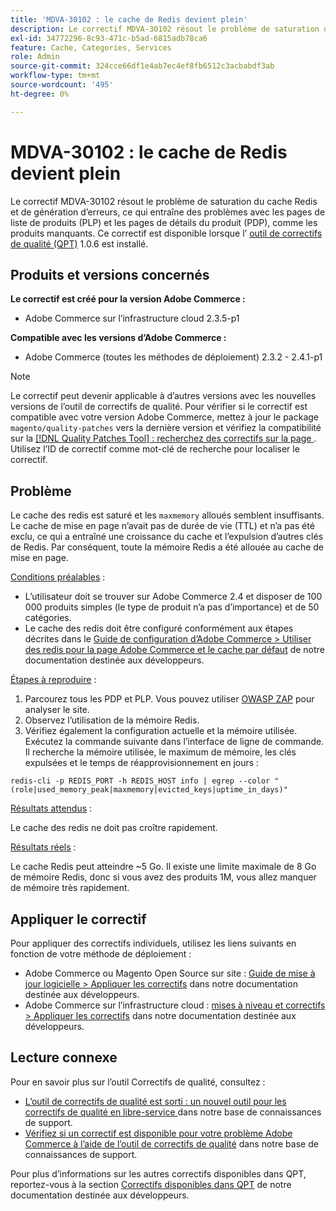 ```yaml
---
title: 'MDVA-30102 : le cache de Redis devient plein'
description: Le correctif MDVA-30102 résout le problème de saturation du cache Redis et de génération d’erreurs, ce qui entraîne des problèmes avec les pages de liste de produits (PLP) et les pages de détails du produit (PDP), comme les produits manquants. Ce correctif est disponible lorsque l’[outil de correctifs de qualité (QPT)](https://devdocs.magento.com/guides/v2.4/comp-mgr/patching.html#mqp) 1.0.6 est installé.
exl-id: 34772296-8c93-471c-b5ad-6815adb78ca6
feature: Cache, Categories, Services
role: Admin
source-git-commit: 324cce66df1e4ab7ec4ef8fb6512c3acbabdf3ab
workflow-type: tm+mt
source-wordcount: '495'
ht-degree: 0%

---
```


# MDVA-30102 : le cache de Redis devient plein

Le correctif MDVA-30102 résout le problème de saturation du cache Redis et de génération d’erreurs, ce qui entraîne des problèmes avec les pages de liste de produits (PLP) et les pages de détails du produit (PDP), comme les produits manquants. Ce correctif est disponible lorsque l’ [outil de correctifs de qualité (QPT)](https://devdocs.magento.com/guides/v2.4/comp-mgr/patching.html#mqp) 1.0.6 est installé.

## Produits et versions concernés

**Le correctif est créé pour la version Adobe Commerce :**

* Adobe Commerce sur l’infrastructure cloud 2.3.5-p1

**Compatible avec les versions d’Adobe Commerce :**

* Adobe Commerce (toutes les méthodes de déploiement) 2.3.2 - 2.4.1-p1

>[!NOTE]
>
>Le correctif peut devenir applicable à d’autres versions avec les nouvelles versions de l’outil de correctifs de qualité. Pour vérifier si le correctif est compatible avec votre version Adobe Commerce, mettez à jour le package `magento/quality-patches` vers la dernière version et vérifiez la compatibilité sur la [[!DNL Quality Patches Tool] : recherchez des correctifs sur la page ](https://devdocs.magento.com/quality-patches/tool.html#patch-grid). Utilisez l’ID de correctif comme mot-clé de recherche pour localiser le correctif.

## Problème

Le cache des redis est saturé et les `maxmemory` alloués semblent insuffisants. Le cache de mise en page n’avait pas de durée de vie (TTL) et n’a pas été exclu, ce qui a entraîné une croissance du cache et l’expulsion d’autres clés de Redis. Par conséquent, toute la mémoire Redis a été allouée au cache de mise en page.

<u>Conditions préalables</u> :

* L’utilisateur doit se trouver sur Adobe Commerce 2.4 et disposer de 100 000 produits simples (le type de produit n’a pas d’importance) et de 50 catégories.
* Le cache des redis doit être configuré conformément aux étapes décrites dans le [Guide de configuration d’Adobe Commerce > Utiliser des redis pour la page Adobe Commerce et le cache par défaut](https://devdocs.magento.com/guides/v2.4/config-guide/redis/redis-pg-cache.html#example-command) de notre documentation destinée aux développeurs.

<u>Étapes à reproduire</u> :

1. Parcourez tous les PDP et PLP. Vous pouvez utiliser [OWASP ZAP](https://www.zaproxy.org/) pour analyser le site.
1. Observez l’utilisation de la mémoire Redis.
1. Vérifiez également la configuration actuelle et la mémoire utilisée. Exécutez la commande suivante dans l’interface de ligne de commande. Il recherche la mémoire utilisée, le maximum de mémoire, les clés expulsées et le temps de réapprovisionnement en jours :

```
redis-cli -p REDIS_PORT -h REDIS_HOST info | egrep --color "(role|used_memory_peak|maxmemory|evicted_keys|uptime_in_days)"
```

<u>Résultats attendus</u> :

Le cache des redis ne doit pas croître rapidement.

<u>Résultats réels</u> :

Le cache Redis peut atteindre ~5 Go. Il existe une limite maximale de 8 Go de mémoire Redis, donc si vous avez des produits 1M, vous allez manquer de mémoire très rapidement.

## Appliquer le correctif

Pour appliquer des correctifs individuels, utilisez les liens suivants en fonction de votre méthode de déploiement :

* Adobe Commerce ou Magento Open Source sur site : [Guide de mise à jour logicielle > Appliquer les correctifs](https://devdocs.magento.com/guides/v2.4/comp-mgr/patching/mqp.html) dans notre documentation destinée aux développeurs.
* Adobe Commerce sur l’infrastructure cloud : [mises à niveau et correctifs > Appliquer les correctifs](https://devdocs.magento.com/cloud/project/project-patch.html) dans notre documentation destinée aux développeurs.

## Lecture connexe

Pour en savoir plus sur l’outil Correctifs de qualité, consultez :

* [ L’outil de correctifs de qualité est sorti : un nouvel outil pour les correctifs de qualité en libre-service ](/help/announcements/adobe-commerce-announcements/magento-quality-patches-released-new-tool-to-self-serve-quality-patches.md) dans notre base de connaissances de support.
* [Vérifiez si un correctif est disponible pour votre problème Adobe Commerce à l’aide de l’outil de correctifs de qualité](/help/support-tools/patches-available-in-qpt-tool/check-patch-for-magento-issue-with-magento-quality-patches.md) dans notre base de connaissances de support.

Pour plus d’informations sur les autres correctifs disponibles dans QPT, reportez-vous à la section [Correctifs disponibles dans QPT](https://devdocs.magento.com/quality-patches/tool.html#patch-grid) de notre documentation destinée aux développeurs.
